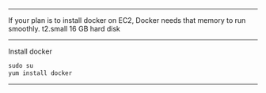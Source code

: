 ------------------------------------------------------------------------------------------------------------------------------
If your plan is to install docker on EC2, Docker needs that memory to run smoothly.
t2.small
16 GB hard disk

------------------------------------------------------------------------------------------------------------------------------
Install docker</br>
```python
sudo su
yum install docker
```

------------------------------------------------------------------------------------------------------------------------------
